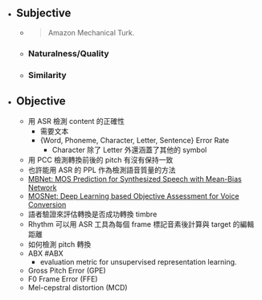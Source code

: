 - ## Subjective
	- > Amazon Mechanical Turk.
	- ### Naturalness/Quality
	- ### Similarity
- ## Objective
	- 用 ASR 檢測 content 的正確性
		- 需要文本
		- {Word, Phoneme, Character, Letter, Sentence} Error Rate
			- Character 除了 Letter 外還涵蓋了其他的 symbol
	- 用 PCC 檢測轉換前後的 pitch 有沒有保持一致
	- 也許能用 ASR 的 PPL 作為檢測語音質量的方法
	- [MBNet: MOS Prediction for Synthesized Speech with Mean-Bias Network](https://arxiv.org/abs/2103.00110)
	- [MOSNet: Deep Learning based Objective Assessment for Voice Conversion](https://arxiv.org/abs/1904.08352)
	- 語者驗證來評估轉換是否成功轉換 timbre
	- Rhythm 可以用 ASR 工具為每個 frame 標記音素後計算與 target 的編輯距離
	- 如何檢測 pitch 轉換
	- ABX #ABX
		- evaluation metric for unsupervised representation learning.
	- Gross Pitch Error (GPE)
	- F0 Frame Error (FFE)
	- Mel-cepstral distortion (MCD)